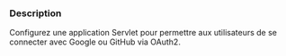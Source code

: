 ### Description

Configurez une application Servlet pour permettre aux utilisateurs de se connecter avec Google ou GitHub via OAuth2.
